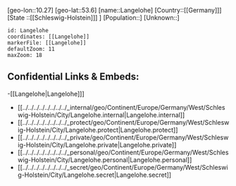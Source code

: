 ﻿---
location: [53.6,10.27]
mapzoom: [7,12] 
mapmarker: city 
type: City
tags:
- geo/City


SpocWebEntityId: 31816
isDeleted: false
confidential: public

---
[geo-lon::10.27]
[geo-lat::53.6]
[name::Langelohe]
[Country::[[Germany]]]
[State ::[[Schleswig-Holstein]]] ]
[Population::]
[Unknown::]


```leaflet
id: Langelohe
coordinates: [[Langelohe]]
markerFile: [[Langelohe]]
defaultZoom: 11 
maxZoom: 18
```


## Confidential Links & Embeds: 
-[[Langelohe|Langelohe]]] 
- [[../../../../../../../../_internal/geo/Continent/Europe/Germany/West/Schleswig-Holstein/City/Langelohe.internal|Langelohe.internal]] 
- [[../../../../../../../../_protect/geo/Continent/Europe/Germany/West/Schleswig-Holstein/City/Langelohe.protect|Langelohe.protect]] 
- [[../../../../../../../../_private/geo/Continent/Europe/Germany/West/Schleswig-Holstein/City/Langelohe.private|Langelohe.private]] 
- [[../../../../../../../../_personal/geo/Continent/Europe/Germany/West/Schleswig-Holstein/City/Langelohe.personal|Langelohe.personal]] 
- [[../../../../../../../../_secret/geo/Continent/Europe/Germany/West/Schleswig-Holstein/City/Langelohe.secret|Langelohe.secret]] 
